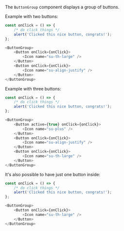 The `ButtonGroup` component displays a group of buttons.

Example with two buttons:

```javascript
const onClick = () => {
    /* do click things */
    alert('Clicked this nice button, congrats!');
};

<ButtonGroup>
    <Button onClick={onClick}>
        <Icon name="su-th-large" />
    </Button>
    <Button onClick={onClick}>
        <Icon name="su-align-justify" />
    </Button>
</ButtonGroup>
```

Example with three buttons:

```javascript
const onClick = () => {
    /* do click things */
    alert('Clicked this nice button, congrats!');
};

<ButtonGroup>
    <Button active={true} onClick={onClick}>
        <Icon name="su-plus" />
    </Button>
    <Button onClick={onClick}>
        <Icon name="su-align-justify" />
    </Button>
    <Button onClick={onClick}>
        <Icon name="su-th-large" />
    </Button>
</ButtonGroup>
```

It's also possible to have just one button inside:

```javascript
const onClick = () => {
    /* do click things */
    alert('Clicked this nice button, congrats!');
};

<ButtonGroup>
    <Button onClick={onClick}>
        <Icon name="su-th-large" />
    </Button>
</ButtonGroup>
```